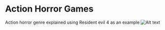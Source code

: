 # Action Horror Games
Action horror genre explained using Resident evil 4 as an example
![Alt text](https://encrypted-tbn0.gstatic.com/images?q=tbn:ANd9GcQSrC3G5KWOb-Mq5JJUuYYmN5mxBawgZLNRoA&s](https://www.gematsu.com/wp-content/uploads/2022/06/RE4-Remake-Ann_06-02-22.jpg?w=640))
